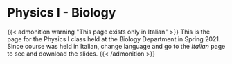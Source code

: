 # Physics I - Biology


{{< admonition warning "This page exists only in Italian" >}}
This is the page for the Physics I class held at the Biology Department in Spring 2021.  
Since course was held in Italian, change language and go to the *Italian* page to see and download the slides.
{{< /admonition >}}

